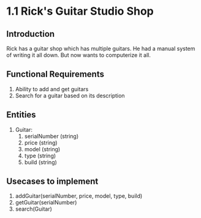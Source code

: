 # 1.1 Rick's Guitar Studio Shop

## Introduction

Rick has a guitar shop which has multiple guitars. He had a manual system of writing it all down. But now wants to computerize it all.

## Functional Requirements

1. Ability to add and get guitars
2. Search for a guitar based on its description

## Entities

1. Guitar:
    1. serialNumber (string)
    2. price (string)
    3. model (string)
    4. type (string)
    5. build (string)

## Usecases to implement

1. addGuitar(serialNumber, price, model, type, build)
2. getGuitar(serialNumber)
3. search(Guitar)
